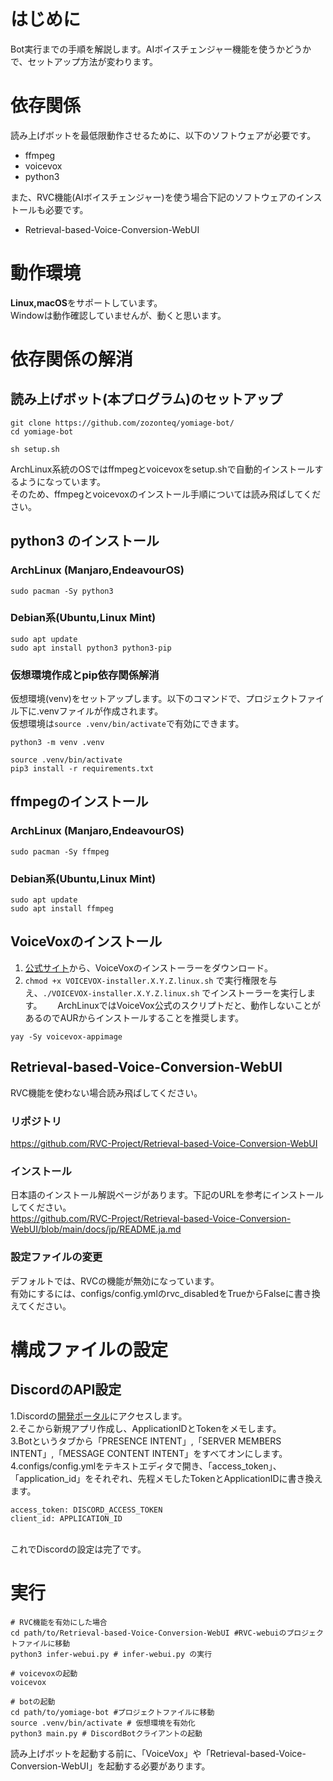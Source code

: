 # はじめに
Bot実行までの手順を解説します。AIボイスチェンジャー機能を使うかどうかで、セットアップ方法が変わります。


# 依存関係
読み上げボットを最低限動作させるために、以下のソフトウェアが必要です。
 - ffmpeg
 - voicevox
 - python3

また、RVC機能(AIボイスチェンジャー)を使う場合下記のソフトウェアのインストールも必要です。
 - Retrieval-based-Voice-Conversion-WebUI


# 動作環境
**Linux,macOS**をサポートしています。  
Windowは動作確認していませんが、動くと思います。

# 依存関係の解消


## 読み上げボット(本プログラム)のセットアップ
```shell
git clone https://github.com/zozonteq/yomiage-bot/
cd yomiage-bot

sh setup.sh
```
ArchLinux系統のOSではffmpegとvoicevoxをsetup.shで自動的インストールするようになっています。  
そのため、ffmpegとvoicevoxのインストール手順については読み飛ばしてください。
## python3 のインストール
### ArchLinux (Manjaro,EndeavourOS)
```shell
sudo pacman -Sy python3
```


### Debian系(Ubuntu,Linux Mint)
```shell
sudo apt update
sudo apt install python3 python3-pip
```


### 仮想環境作成とpip依存関係解消
仮想環境(venv)をセットアップします。以下のコマンドで、プロジェクトファイル下に.venvファイルが作成されます。  
仮想環境は`source .venv/bin/activate`で有効にできます。
```
python3 -m venv .venv

source .venv/bin/activate
pip3 install -r requirements.txt
```


## ffmpegのインストール
### ArchLinux (Manjaro,EndeavourOS)
```shell
sudo pacman -Sy ffmpeg
```
### Debian系(Ubuntu,Linux Mint)
```shell
sudo apt update
sudo apt install ffmpeg
```

## VoiceVoxのインストール
1. [公式サイト](https://voicevox.hiroshiba.jp)から、VoiceVoxのインストーラーをダウンロード。
2. `chmod +x VOICEVOX-installer.X.Y.Z.linux.sh` で実行権限を与え、`./VOICEVOX-installer.X.Y.Z.linux.sh` でインストーラーを実行します。　　
ArchLinuxではVoiceVox公式のスクリプトだと、動作しないことがあるのでAURからインストールすることを推奨します。
```shell
yay -Sy voicevox-appimage
```

## Retrieval-based-Voice-Conversion-WebUI
RVC機能を使わない場合読み飛ばしてください。  
### リポジトリ
https://github.com/RVC-Project/Retrieval-based-Voice-Conversion-WebUI
### インストール　
日本語のインストール解説ページがあります。下記のURLを参考にインストールしてください。  
https://github.com/RVC-Project/Retrieval-based-Voice-Conversion-WebUI/blob/main/docs/jp/README.ja.md
### 設定ファイルの変更
デフォルトでは、RVCの機能が無効になっています。  
有効にするには、configs/config.ymlのrvc_disabledをTrueからFalseに書き換えてください。

# 構成ファイルの設定
## DiscordのAPI設定
 1.Discordの[開発ポータル](https://discord.com/developers/applications)にアクセスします。  
 2.そこから新規アプリ作成し、ApplicationIDとTokenをメモします。  
 3.Botというタブから「PRESENCE INTENT」,「SERVER MEMBERS INTENT」,「MESSAGE CONTENT INTENT」をすべてオンにします。  
 4.configs/config.ymlをテキストエディタで開き、「access_token」、「application_id」をそれぞれ、先程メモしたTokenとApplicationIDに書き換えます。  
```
access_token: DISCORD_ACCESS_TOKEN
client_id: APPLICATION_ID
```
 <br>
 これでDiscordの設定は完了です。


 
# 実行
``` shell
# RVC機能を有効にした場合
cd path/to/Retrieval-based-Voice-Conversion-WebUI #RVC-webuiのプロジェクトファイルに移動
python3 infer-webui.py # infer-webui.py の実行

# voicevoxの起動
voicevox

# botの起動
cd path/to/yomiage-bot #プロジェクトファイルに移動
source .venv/bin/activate # 仮想環境を有効化
python3 main.py # DiscordBotクライアントの起動
```
読み上げボットを起動する前に、「VoiceVox」や「Retrieval-based-Voice-Conversion-WebUI」を起動する必要があります。  

